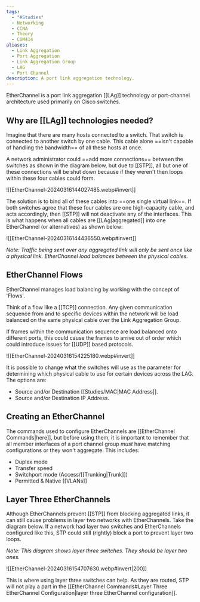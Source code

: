 ```yaml
---
tags:
  - "#Studies"
  - Networking
  - CCNA
  - Theory
  - COM414
aliases:
  - Link Aggregation
  - Port Aggregation
  - Link Aggregation Group
  - LAG
  - Port Channel
description: A port link aggregation technology.
---
```

EtherChannel is a port link aggregation [[LAg]] technology or port-channel architecture used primarily on Cisco switches.

## Why are [[LAg]] technologies needed?

Imagine that there are many hosts connected to a switch. That switch is connected to another switch by one cable. This cable alone ==isn't capable of handling the bandwidth== of all these hosts at once.

A network administrator could ==add more connections== between the switches as shown in the diagram below, but due to [[STP]], all but one of these connections will be shut down because if they weren't then loops within these four cables could form.

![[EtherChannel-20240316144027485.webp#invert]]

The solution is to bind all of these cables into ==one single virtual link==. If both switches agree that these four cables are one high-capacity cable, and acts accordingly, then [[STP]] will not deactivate any of the interfaces. This is what happens when all cables are [[LAg|aggregated]] into one EtherChannel (or alternatives) as shown below:

![[EtherChannel-20240316144436550.webp#invert]]

*Note: Traffic being sent over any aggregated link will only be sent once like a physical link. EtherChannel load balances between the physical cables.*

## EtherChannel Flows

EtherChannel manages load balancing by working with the concept of 'Flows'. 

Think of a flow like a [[TCP]] connection. Any given communication sequence from and to specific devices within the network will be load balanced on the same physical cable over the Link Aggregation Group.

If frames within the communication sequence are load balanced onto different ports, this could cause the frames to arrive out of order which could introduce issues for [[UDP]] based protocols.

![[EtherChannel-20240316154225180.webp#invert]]

It is possible to change what the switches will use as the parameter for determining which physical cable to use for certain devices across the LAG. The options are:

- Source and/or Destination [[Studies/MAC|MAC Address]].
- Source and/or Destination IP Address.

## Creating an EtherChannel

The commands used to configure EtherChannels are [[EtherChannel Commands|here]], but before using them, it is important to remember that all member interfaces of a port channel group *must* have matching configurations or they won't aggregate. This includes:

- Duplex mode
- Transfer speed
- Switchport mode (Access/[[Trunking|Trunk]])
- Permitted & Native [[VLANs]]

## Layer Three EtherChannels

Although EtherChannels prevent [[STP]] from blocking aggregated links, it can still cause problems in layer two networks with EtherChannels. Take the diagram below. If a network had layer two switches and EtherChannels configured like this, STP could still (rightly) block a port to prevent layer two loops.

*Note: This diagram shows layer three switches. They should be layer two ones.*

![[EtherChannel-20240316154707630.webp#invert|200]]

This is where using layer three switches can help. As they are routed, STP will not play a part in the [[EtherChannel Commands#Layer Three EtherChannel Configuration|layer three EtherChannel configuration]].